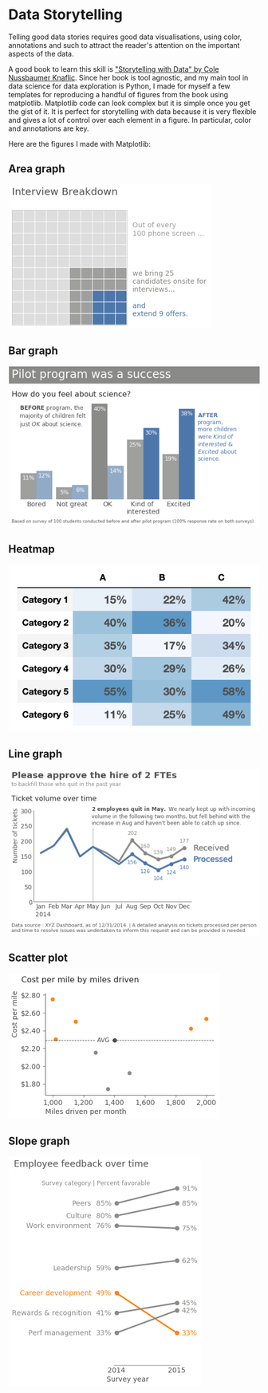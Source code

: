 # Data Storytelling

Telling good data stories requires good data visualisations, using color, annotations and such to attract the reader's attention on the important aspects of the data.

A good book to learn this skill is ["Storytelling with Data" by Cole Nussbaumer Knaflic](http://www.storytellingwithdata.com/). Since her book is tool agnostic, and my main tool in data science for data exploration is Python, I made for myself a few templates for reproducing a handful of figures from the book using matplotlib. Matplotlib code can look complex but it is simple once you get the gist of it. It is perfect for storytelling with data because it is very flexible and gives a lot of control over each element in a figure. In particular, color and annotations are key.

Here are the figures I made with Matplotlib:

## Area graph

![Image of area graph](areagraph.png)

## Bar graph

![Image of bar graph](bargraph.png)

## Heatmap

![Image of heat map graph](heatmap.png)

## Line graph

![Image of line graph](linegraph.png)

## Scatter plot

![Image of scatterplot](scatterplot.png)

## Slope graph

![Image of slope graph](slopegraph.png)

